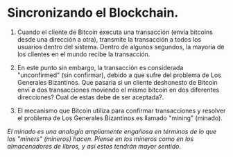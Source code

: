 # Sincronizando el Blockchain.

1. Cuando el cliente de Bitcoin executa una transacción (envia bitcoins desde una dirección a otra), transmite la transacción a todos los usuarios dentro del sistema. Dentro de algunos segundos, la mayoría de los clientes en el mundo recibe la transacción.

2. En este punto sin embargo, la transacción es considerada "unconfirmed" (sin confirmar), debido a que sufre del problema de Los Generales Bizantinos. Que pasaria si un cliente deshonesto de Bitcoin envi´ø dos transacciones moviendo el mismo bitcoin en dos diferentes direcciones? Cual de estas debe de ser aceptada?.

3. El mecanismo que Bitcoin utiliza para confirmar transacciones y resolver el problema de Los Generales Bizantinos es llamado "mining" (minado).

*El minado es una analogía ampliamente engañosa en términos de lo que los "miners" (mineros) hacen. Piense en los mineros como en los almacenadores de libros, y así estos tendrán mayor sentido.*
